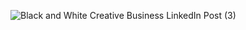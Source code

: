 ![Black and White Creative Business LinkedIn Post (3)](https://github.com/user-attachments/assets/8cbede77-115c-4286-b261-f3c092d52b01)
